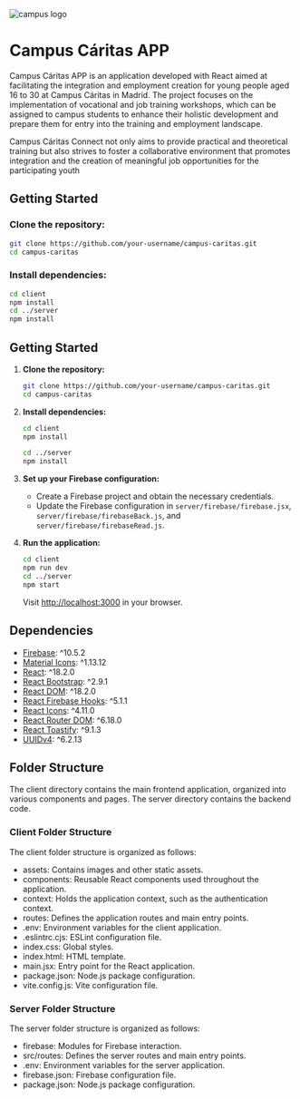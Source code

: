 ![campus logo](https://github.com/Fer-gi/caritas/assets/135590740/653efabe-5eb9-49b5-82eb-ed1d93686fb2)


# Campus Cáritas APP

Campus Cáritas APP is an application developed with React aimed at facilitating the integration and employment creation for young people aged 16 to 30 at Campus Cáritas in Madrid. The project focuses on the implementation of vocational and job training workshops, which can be assigned to campus students to enhance their holistic development and prepare them for entry into the training and employment landscape.

Campus Cáritas Connect not only aims to provide practical and theoretical training but also strives to foster a collaborative environment that promotes integration and the creation of meaningful job opportunities for the participating youth

## Getting Started

### Clone the repository:
```bash
git clone https://github.com/your-username/campus-caritas.git
cd campus-caritas
``` 

### Install dependencies:
```bash
cd client
npm install
cd ../server
npm install
```

## Getting Started

1. **Clone the repository:**

    ```bash
    git clone https://github.com/your-username/campus-caritas.git
    cd campus-caritas
    ```

2. **Install dependencies:**

    ```bash
    cd client
    npm install

    cd ../server
    npm install
    ```

3. **Set up your Firebase configuration:**

   - Create a Firebase project and obtain the necessary credentials.
   - Update the Firebase configuration in `server/firebase/firebase.jsx`, `server/firebase/firebaseBack.js`, and `server/firebase/firebaseRead.js`.

4. **Run the application:**

    ```bash
    cd client
    npm run dev
    cd ../server
    npm start
    ```

    Visit [http://localhost:3000](http://localhost:3000) in your browser.

## Dependencies

- [Firebase](https://firebase.google.com/): ^10.5.2
- [Material Icons](https://material.io/resources/icons/): ^1.13.12
- [React](https://reactjs.org/): ^18.2.0
- [React Bootstrap](https://react-bootstrap.github.io/): ^2.9.1
- [React DOM](https://reactjs.org/): ^18.2.0
- [React Firebase Hooks](https://github.com/CSFrequency/react-firebase-hooks): ^5.1.1
- [React Icons](https://react-icons.github.io/react-icons/): ^4.11.0
- [React Router DOM](https://reactrouter.com/): ^6.18.0
- [React Toastify](https://fkhadra.github.io/react-toastify/): ^9.1.3
- [UUIDv4](https://www.npmjs.com/package/uuidv4): ^6.2.13

## Folder Structure
The client directory contains the main frontend application, organized into various components and pages. The server directory contains the backend code.

### Client Folder Structure
The client folder structure is organized as follows:

- assets: Contains images and other static assets.
- components: Reusable React components used throughout the application.
- context: Holds the application context, such as the authentication context.
- routes: Defines the application routes and main entry points.
- .env: Environment variables for the client application.
- .eslintrc.cjs: ESLint configuration file.
- index.css: Global styles.
- index.html: HTML template.
- main.jsx: Entry point for the React application.
- package.json: Node.js package configuration.
- vite.config.js: Vite configuration file.
### Server Folder Structure
 The server folder structure is organized as follows:

- firebase: Modules for Firebase interaction.
- src/routes: Defines the server routes and main entry points.
- .env: Environment variables for the server application.
- firebase.json: Firebase configuration file.
- package.json: Node.js package configuration.
